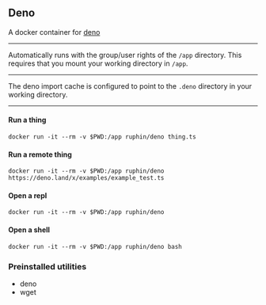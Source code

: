 ## Deno

A docker container for [deno](https://github.com/denoland/deno)

-----

Automatically runs with the group/user rights of the `/app` directory.
This requires that you mount your working directory in `/app`.

-----

The deno import cache is configured to point to the `.deno` directory in your working directory.

----

#### Run a thing

`docker run -it --rm -v $PWD:/app ruphin/deno thing.ts`

#### Run a remote thing

`docker run -it --rm -v $PWD:/app ruphin/deno https://deno.land/x/examples/example_test.ts`

#### Open a repl

`docker run -it --rm -v $PWD:/app ruphin/deno`

#### Open a shell

`docker run -it --rm -v $PWD:/app ruphin/deno bash`

### Preinstalled utilities

* deno
* wget
